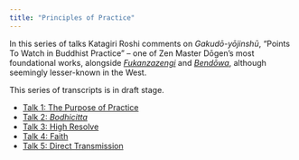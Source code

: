 ```yaml
---
title: "Principles of Practice"
---
```


In this series of talks Katagiri Roshi comments on *Gakudō-yōjinshū*, “Points To Watch in Buddhist Practice” – one of Zen Master Dōgen’s most foundational works, alongside [*Fukanzazengi*](fukanzazengi) and [*Bendōwa*](bendowa), although seemingly lesser-known in the West.

This series of transcripts is in draft stage. 

- [Talk 1: The Purpose of Practice](1986-03-19-Principles-of-Practice-Talk-1)
- [Talk 2: *Bodhicitta*](1986-03-20-Principles-of-Practice-Talk-2)
- [Talk 3: High Resolve](1986-03-21-Principles-of-Practice-Talk-3)
- [Talk 4: Faith](1986-03-22-Principles-of-Practice-Talk-4)
- [Talk 5: Direct Transmission](1986-03-23-Principles-of-Practice-Talk-5)
